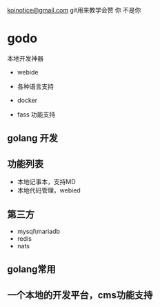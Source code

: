 koinotice@gmail.com
git用来教学会赞
你 不是你
# godo
本地开发神器
- webide
- 各种语言支持
- docker

- fass 功能支持

## golang 开发
## 功能列表
- 本地记事本，支持MD
- 本地代码管理，webied


## 第三方
- mysql\mariadb
- redis
- nats
 

## golang常用

## 一个本地的开发平台，cms功能支持

 
